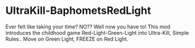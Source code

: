 # UltraKill-BaphometsRedLight
Ever felt like taking your time? NO?? Well now you have to!      This mod introduces the childhood game Red-Light-Green-Light into Ultra-Kill, Simple Rules.. Move on Green Light, FREEZE on Red Light.
